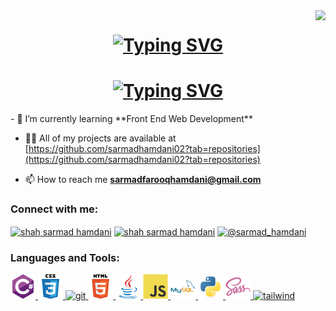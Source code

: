 <img align="right" src="https://api.visitorbadge.io/api/visitors?path=https%3A%2F%2Fgithub.com%2Fsarmadhamdani02&label=Visitors&labelColor=%23263759&countColor=%2337d67a&style=flat&labelStyle=none" />

<h1 align="center">
<a href="https://git.io/typing-svg"><img src="https://readme-typing-svg.herokuapp.com?font=M+PLUS+1+Code&weight=500&size=30&duration=3000&pause=500&color=44F748&center=true&vCenter=true&width=435&lines=Hello+%F0%9F%91%8B;Assalam-o-Alaikum!+%F0%9F%99%82" alt="Typing SVG" /></a>
</h1>
<h1 align="center">
  <a href="https://git.io/typing-svg"><img src="https://readme-typing-svg.herokuapp.com?font=fira+code&weight=500&size=50&duration=1000&pause=500&color=93F7DB&center=true&vCenter=true&repeat=false&width=635&lines=Shah+Sarmad+Hamdani" alt="Typing SVG" /></a>
</h1>- 🌱 I’m currently learning **Front End Web Development**

- 👨‍💻 All of my projects are available at [https://github.com/sarmadhamdani02?tab=repositories](https://github.com/sarmadhamdani02?tab=repositories)

- 📫 How to reach me **sarmadfarooqhamdani@gmail.com**

<h3 align="left">Connect with me:</h3>
<p align="left">
<a href="https://linkedin.com/in/shah sarmad hamdani" target="blank"><img align="center" src="https://raw.githubusercontent.com/rahuldkjain/github-profile-readme-generator/master/src/images/icons/Social/linked-in-alt.svg" alt="shah sarmad hamdani" height="30" width="40" /></a>
<a href="https://fb.com/shah sarmad hamdani" target="blank"><img align="center" src="https://raw.githubusercontent.com/rahuldkjain/github-profile-readme-generator/master/src/images/icons/Social/facebook.svg" alt="shah sarmad hamdani" height="30" width="40" /></a>
<a href="https://instagram.com/@sarmad_hamdani" target="blank"><img align="center" src="https://raw.githubusercontent.com/rahuldkjain/github-profile-readme-generator/master/src/images/icons/Social/instagram.svg" alt="@sarmad_hamdani" height="30" width="40" /></a>
</p>

<h3 align="left">Languages and Tools:</h3>
<p align="left"> <a href="https://www.w3schools.com/cs/" target="_blank" rel="noreferrer"> <img src="https://raw.githubusercontent.com/devicons/devicon/master/icons/csharp/csharp-original.svg" alt="csharp" width="40" height="40"/> </a> <a href="https://www.w3schools.com/css/" target="_blank" rel="noreferrer"> <img src="https://raw.githubusercontent.com/devicons/devicon/master/icons/css3/css3-original-wordmark.svg" alt="css3" width="40" height="40"/> </a> <a href="https://git-scm.com/" target="_blank" rel="noreferrer"> <img src="https://www.vectorlogo.zone/logos/git-scm/git-scm-icon.svg" alt="git" width="40" height="40"/> </a> <a href="https://www.w3.org/html/" target="_blank" rel="noreferrer"> <img src="https://raw.githubusercontent.com/devicons/devicon/master/icons/html5/html5-original-wordmark.svg" alt="html5" width="40" height="40"/> </a> <a href="https://www.java.com" target="_blank" rel="noreferrer"> <img src="https://raw.githubusercontent.com/devicons/devicon/master/icons/java/java-original.svg" alt="java" width="40" height="40"/> </a> <a href="https://developer.mozilla.org/en-US/docs/Web/JavaScript" target="_blank" rel="noreferrer"> <img src="https://raw.githubusercontent.com/devicons/devicon/master/icons/javascript/javascript-original.svg" alt="javascript" width="40" height="40"/> </a> <a href="https://www.mysql.com/" target="_blank" rel="noreferrer"> <img src="https://raw.githubusercontent.com/devicons/devicon/master/icons/mysql/mysql-original-wordmark.svg" alt="mysql" width="40" height="40"/> </a> <a href="https://www.python.org" target="_blank" rel="noreferrer"> <img src="https://raw.githubusercontent.com/devicons/devicon/master/icons/python/python-original.svg" alt="python" width="40" height="40"/> </a> <a href="https://sass-lang.com" target="_blank" rel="noreferrer"> <img src="https://raw.githubusercontent.com/devicons/devicon/master/icons/sass/sass-original.svg" alt="sass" width="40" height="40"/> </a> <a href="https://tailwindcss.com/" target="_blank" rel="noreferrer"> <img src="https://www.vectorlogo.zone/logos/tailwindcss/tailwindcss-icon.svg" alt="tailwind" width="40" height="40"/> </a> </p>
